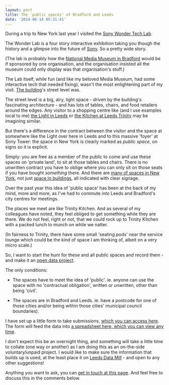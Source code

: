 ```yaml
---
layout: post
title: The 'public spaces' of Bradford and Leeds
date: '2014-06-14 05:31:41'
---
```


During a trip to New York last year I visited the [Sony Wonder Tech Lab](https://www.sonywondertechlab.com/).

The Wonder Lab is a four story interactive exhibition taking you though the history and a glimpse into the future of [Sony](http://en.wikipedia.org/wiki/Sony). So a pretty wide story.

(The lab is probably how the [National Media Museum in Bradford](http://www.nationalmediamuseum.org.uk/) would be if sponsored by one organisation, and the organisation insisted all the museum could only display was that organisation's stuff.)

The Lab itself, while fun (and like my beloved Media Museum, had some interactive tech that needed fixing), wasn't the most enlightening part of my visit. [The building](http://en.wikipedia.org/wiki/Sony_Tower)'s street level was.

The street level is a big, airy, light space - driven by the building's fascinating architecture - and has lots of tables, chairs, and food retailers around the edges. Any visitor to a shopping centre like (and I use examples local to me) [the Light in Leeds](http://www.thelightleeds.co.uk/) or [the Kitchen at Leeds Trinity](http://theculturevulture.co.uk/blog/food-2/trinity-kitchen-the-future-of-food-halls/) may be imagining similar.

But there's a difference in the contract between the visitor and the space at somewhere like the Light over here in Leeds and to this massive 'foyer' at Sony Tower: the space in New York is clearly marked as *public space*, on signs so it is explicit.

Simply: you are free as a member of the public to come and use these spaces on 'private land', to sit at those tables and chairs. There is no unwritten contract you have to oblige where you can only sit on those seats if you have bought *something* there. And there are [many of spaces in New York](http://www.nyc.gov/html/dcp/html/priv/priv.shtml), not just [space in buildings](http://untappedcities.com/2013/10/03/top-10-indoor-public-spaces-in-manhattan-for-your-very-own-urban-oasis/), all indicated with clear signage.

Over the past year this idea of 'public space' has been at the back of my mind, more and more, as I've had to commute *into* Leeds and Bradford's city centres for meetings.

The places we meet are like Trinity Kitchen. And as several of my colleagues have noted, they feel obliged to get something while they are there. We do not feel, right or not, that we could rock up to Trinity Kitchen with a packed lunch to munch on while we natter.

(In fairness to Trinity, there have some small 'seating pods' near the service lounge which could be the kind of space I am thinking of, albeit on a very micro scale.)

So, I want to start the hunt for these and all public spaces and record them - and make it an [open data project](http://en.wikipedia.org/wiki/Open_data).

The only conditions:

* The spaces have to meet the idea of 'public'. ie. anyone can use the space with no 'contractual obligation', written or unwritten, other than being 'civil'.

* The spaces are in Bradford and Leeds. ie. have a postcode for one of those cities and/or being within those cities' municipal council boundaries).

I have set up a little form to take submissions, [which you can access here](https://docs.google.com/forms/d/1jWhdaAt7X74tc4iEkmWAxrEKhmfAjVzMaiP7rRzT3l0/viewform?usp=send_form). The form will feed the data into [a spreadsheet here, which you can view any time](https://docs.google.com/spreadsheets/d/1VoceOVLExdpym5LVKRrCg6q_8o7HLUwc6xe5RznokaU/edit?usp=sharing).

I don't expect this be an overnight thing, and something will take a little time to collate (one way or another) as I am doing this as an on-the-side voluntary/unpaid project. I would like to make sure the information that builds up is used, at the least place it on [Leeds Data Mill](http://www.leedsdatamill.org/) - and open to any other suggestions!

Anything you want to ask, you can [get in touch at this page](/contact). And feel free to discuss this in the comments below.